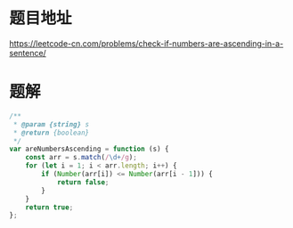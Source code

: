 # 题目地址
https://leetcode-cn.com/problems/check-if-numbers-are-ascending-in-a-sentence/

# 题解
```js
/**
 * @param {string} s
 * @return {boolean}
 */
var areNumbersAscending = function (s) {
    const arr = s.match(/\d+/g);
    for (let i = 1; i < arr.length; i++) {
        if (Number(arr[i]) <= Number(arr[i - 1])) {
            return false;
        }
    }
    return true;
};
```